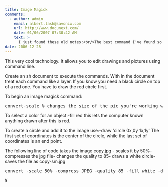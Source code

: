 ```yaml
---
title: Image Magick
comments:
  - author: admin
    email: albert.lash@savonix.com
    url: http://www.docunext.com/
    date: 01/06/2007 07:30:42 AM
    text: >
      I just found these old notes:<br/>The best command I've found so far:<br/>convert −size 762x612 −compress LZW file.tif file.pdf<br/>convert −colorspace cmyk −compress LZW file.tif file.pdf<br/>Convert a PDF to a series of JPG files:<br/>convert −size 576x432 Mitchell.pdf −rotate 90 −resize 576x432! Slide.jpg<br/><br/>The −rotate 90 is for landscape pdfs.
date: 2006-12-28
---
```

This very cool technology. It allows you to edit drawings and pictures using command line.

Create an sh document to execute the commands. With in the document treat each command like a layer. If you know you need a black circle on top of a red one. You have to draw the red circle first.

To begin an image magick command:

<pre class="terminal">
convert-scale % changes the size of the pic you're working wih-compress JPG will compress the file-quality # changes the quality
</pre>

To select a color for an object:-fill red this lets the computer known anything drawn after this is red.

To create a circle and add it to the image use:-draw 'circle 0x,0y 1x,1y' The first set of coordinates is the center of the circle, while the last set of coordinates is an end point.

The following line of code takes the image copy.jpg - scales it by 50%- compresses the jpg file- changes the quality to 85- draws a white circle- saves the file as copy-sm.jpg

<pre class="terminal">
convert -scale 50% -compress JPEG -quality 85 -fill white -draw 'circle 100,100 130,130'  copy.jpg copy-sm.jpg
</pre>

¥

